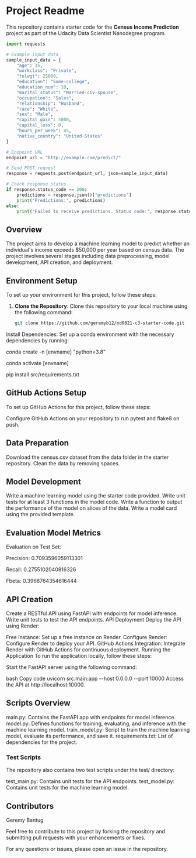 # Project Readme

This repository contains starter code for the **Census Income Prediction** project as part of the Udacity Data Scientist Nanodegree program.

```python
import requests

# Example input data
sample_input_data = {
    "age": 35,
    "workclass": "Private",
    "fnlwgt": 25000,
    "education": "Some-college",
    "education_num": 10,
    "marital_status": "Married-civ-spouse",
    "occupation": "Sales",
    "relationship": "Husband",
    "race": "White",
    "sex": "Male",
    "capital_gain": 5000,
    "capital_loss": 0,
    "hours_per_week": 45,
    "native_country": "United-States"
}

# Endpoint URL
endpoint_url = "http://example.com/predict/"

# Send POST request
response = requests.post(endpoint_url, json=sample_input_data)

# Check response status
if response.status_code == 200:
    predictions = response.json()["predictions"]
    print("Predictions:", predictions)
else:
    print("Failed to receive predictions. Status code:", response.status_code)
```

## Overview

The project aims to develop a machine learning model to predict whether an individual's income exceeds $50,000 per year based on census data. The project involves several stages including data preprocessing, model development, API creation, and deployment.

## Environment Setup

To set up your environment for this project, follow these steps:

1. **Clone the Repository**: Clone this repository to your local machine using the following command:

   ```bash
   git clone https://github.com/geremyb12/nd0821-c3-starter-code.git
Install Dependencies: Set up a conda environment with the necessary dependencies by running:

conda create -n [envname] "python=3.8"

conda activate [envname]

pip install src/requirements.txt

## GitHub Actions Setup
To set up GitHub Actions for this project, follow these steps:

Configure GitHub Actions on your repository to run pytest and flake8 on push.
## Data Preparation
Download the census.csv dataset from the data folder in the starter repository.
Clean the data by removing spaces.
## Model Development
Write a machine learning model using the starter code provided.
Write unit tests for at least 3 functions in the model code.
Write a function to output the performance of the model on slices of the data.
Write a model card using the provided template.
## Evaluation Model Metrics
Evaluation on Test Set:

Precision: 0.7093596059113301

Recall: 0.2755102040816326
 
Fbeta: 0.3968764354616444
## API Creation
Create a RESTful API using FastAPI with endpoints for model inference.
Write unit tests to test the API endpoints.
API Deployment
Deploy the API using Render:

Free Instance: Set up a free instance on Render.
Configure Render: Configure Render to deploy your API.
GitHub Actions Integration: Integrate Render with GitHub Actions for continuous deployment.
Running the Application
To run the application locally, follow these steps:

Start the FastAPI server using the following command:

bash
Copy code
uvicorn src.main:app --host 0.0.0.0 --port 10000
Access the API at http://localhost:10000.

## Scripts Overview
main.py: Contains the FastAPI app with endpoints for model inference.
model.py: Defines functions for training, evaluating, and inference with the machine learning model.
train_model.py: Script to train the machine learning model, evaluate its performance, and save it.
requirements.txt: List of dependencies for the project.
### Test Scripts
The repository also contains two test scripts under the test/ directory:

test_main.py: Contains unit tests for the API endpoints.
test_model.py: Contains unit tests for the machine learning model.
## Contributors
Geremy Bantug

Feel free to contribute to this project by forking the repository and submitting pull requests with your enhancements or fixes.

For any questions or issues, please open an issue in the repository.